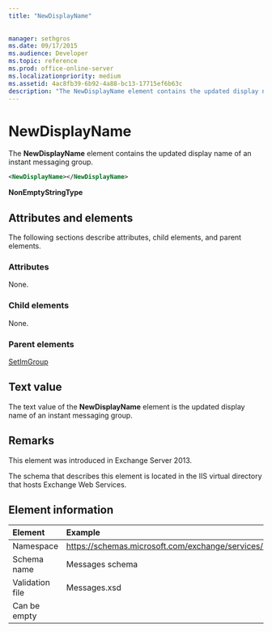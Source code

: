 ```yaml
---
title: "NewDisplayName"
 
 
manager: sethgros
ms.date: 09/17/2015
ms.audience: Developer
ms.topic: reference
ms.prod: office-online-server
ms.localizationpriority: medium
ms.assetid: 4ac8fb39-6b92-4a88-bc13-17715ef6b63c
description: "The NewDisplayName element contains the updated display name of an instant messaging group."
---
```


# NewDisplayName

The **NewDisplayName** element contains the updated display name of an instant messaging group. 
  
```XML
<NewDisplayName></NewDisplayName>
```

 **NonEmptyStringType**
## Attributes and elements

The following sections describe attributes, child elements, and parent elements.
  
### Attributes

None.
  
### Child elements

None.
  
### Parent elements

[SetImGroup](setimgroup.md)
  
## Text value

The text value of the **NewDisplayName** element is the updated display name of an instant messaging group. 
  
## Remarks

This element was introduced in Exchange Server 2013.
  
The schema that describes this element is located in the IIS virtual directory that hosts Exchange Web Services.
  
## Element information

| Element | Example |
|:-----|:-----|
|Namespace  <br/> |https://schemas.microsoft.com/exchange/services/2006/messages  <br/> |
|Schema name  <br/> |Messages schema  <br/> |
|Validation file  <br/> |Messages.xsd  <br/> |
|Can be empty  <br/> ||
   

